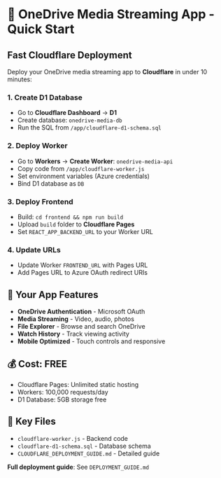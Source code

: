 # 🚀 OneDrive Media Streaming App - Quick Start

## Fast Cloudflare Deployment

Deploy your OneDrive media streaming app to **Cloudflare** in under 10 minutes:

### 1. Create D1 Database
- Go to **Cloudflare Dashboard** → **D1**
- Create database: `onedrive-media-db`
- Run the SQL from `/app/cloudflare-d1-schema.sql`

### 2. Deploy Worker
- Go to **Workers** → **Create Worker**: `onedrive-media-api`
- Copy code from `/app/cloudflare-worker.js`
- Set environment variables (Azure credentials)
- Bind D1 database as `DB`

### 3. Deploy Frontend
- Build: `cd frontend && npm run build`
- Upload `build` folder to **Cloudflare Pages**
- Set `REACT_APP_BACKEND_URL` to your Worker URL

### 4. Update URLs
- Update Worker `FRONTEND_URL` with Pages URL
- Add Pages URL to Azure OAuth redirect URIs

## 🎯 Your App Features
- **OneDrive Authentication** - Microsoft OAuth
- **Media Streaming** - Video, audio, photos
- **File Explorer** - Browse and search OneDrive
- **Watch History** - Track viewing activity
- **Mobile Optimized** - Touch controls and responsive

## 💰 Cost: FREE
- Cloudflare Pages: Unlimited static hosting
- Workers: 100,000 requests/day
- D1 Database: 5GB storage free

## 📁 Key Files
- `cloudflare-worker.js` - Backend code
- `cloudflare-d1-schema.sql` - Database schema
- `CLOUDFLARE_DEPLOYMENT_GUIDE.md` - Detailed guide

**Full deployment guide**: See `DEPLOYMENT_GUIDE.md`